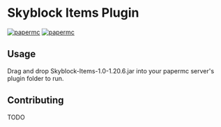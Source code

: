 # Skyblock Items Plugin
[![papermc](https://img.shields.io/badge/papermc-working-green)](https://papermc.io/)
[![papermc](https://img.shields.io/badge/1.20.6-working-green)](https://www.minecraft.net/en-us/article/minecraft-java-edition-1-20-6)
## Usage
Drag and drop Skyblock-Items-1.0-1.20.6.jar into your papermc server's plugin folder to run.

## Contributing

TODO